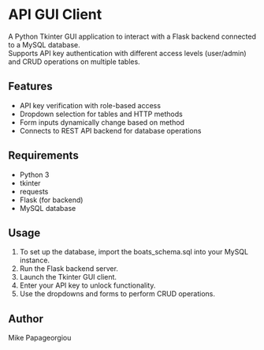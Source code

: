 # API GUI Client

A Python Tkinter GUI application to interact with a Flask backend connected to a MySQL database.  
Supports API key authentication with different access levels (user/admin) and CRUD operations on multiple tables.

## Features

- API key verification with role-based access  
- Dropdown selection for tables and HTTP methods  
- Form inputs dynamically change based on method  
- Connects to REST API backend for database operations  

## Requirements

- Python 3  
- tkinter  
- requests  
- Flask (for backend)  
- MySQL database  

## Usage
1. To set up the database, import the boats_schema.sql into your MySQL instance.
2. Run the Flask backend server.  
3. Launch the Tkinter GUI client.  
4. Enter your API key to unlock functionality.  
5. Use the dropdowns and forms to perform CRUD operations.

## Author

Mike Papageorgiou
